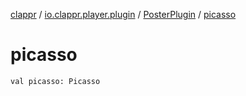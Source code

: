 [clappr](../../index.md) / [io.clappr.player.plugin](../index.md) / [PosterPlugin](index.md) / [picasso](./picasso.md)

# picasso

`val picasso: Picasso`